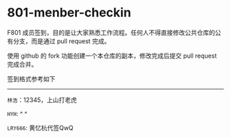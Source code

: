 # 801-menber-checkin
F801 成员签到，目的是让大家熟悉工作流程。任何人不得直接修改公共仓库的公有分支，而是通过 pull request 完成。

使用 github 的 fork 功能创建一个本仓库的副本，修改完成后提交 pull request 完成合并。

签到格式参考如下

---

`林浩`：12345，上山打老虎

`HYH`: ^ ^

`LRY666`: 黄忆杭代签QwQ
